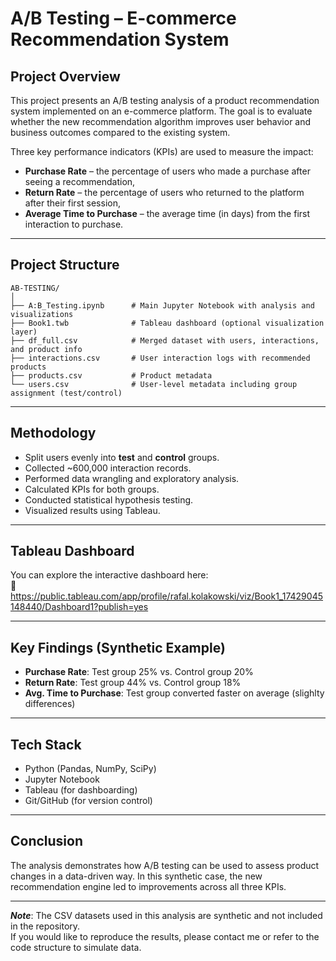 # A/B Testing – E-commerce Recommendation System

## Project Overview

This project presents an A/B testing analysis of a product recommendation system implemented on an e-commerce platform. The goal is to evaluate whether the new recommendation algorithm improves user behavior and business outcomes compared to the existing system.

Three key performance indicators (KPIs) are used to measure the impact:

- **Purchase Rate** – the percentage of users who made a purchase after seeing a recommendation,
- **Return Rate** – the percentage of users who returned to the platform after their first session,
- **Average Time to Purchase** – the average time (in days) from the first interaction to purchase.

---

## Project Structure

    AB-TESTING/
    │
    ├── A:B_Testing.ipynb      # Main Jupyter Notebook with analysis and visualizations
    ├── Book1.twb              # Tableau dashboard (optional visualization layer)
    ├── df_full.csv            # Merged dataset with users, interactions, and product info
    ├── interactions.csv       # User interaction logs with recommended products
    ├── products.csv           # Product metadata
    └── users.csv              # User-level metadata including group assignment (test/control)
    
---

## Methodology

- Split users evenly into **test** and **control** groups.
- Collected ~600,000 interaction records.
- Performed data wrangling and exploratory analysis.
- Calculated KPIs for both groups.
- Conducted statistical hypothesis testing.
- Visualized results using Tableau.

---

## Tableau Dashboard

You can explore the interactive dashboard here:  
🔗 https://public.tableau.com/app/profile/rafal.kolakowski/viz/Book1_17429045148440/Dashboard1?publish=yes

---

## Key Findings (Synthetic Example)

- **Purchase Rate**: Test group 25% vs. Control group 20%
- **Return Rate**: Test group 44% vs. Control group 18%
- **Avg. Time to Purchase**: Test group converted faster on average (slighlty differences)

---

## Tech Stack

- Python (Pandas, NumPy, SciPy)
- Jupyter Notebook
- Tableau (for dashboarding)
- Git/GitHub (for version control)

---

## Conclusion

The analysis demonstrates how A/B testing can be used to assess product changes in a data-driven way. In this synthetic case, the new recommendation engine led to improvements across all three KPIs.

---

***Note***: The CSV datasets used in this analysis are synthetic and not included in the repository.  
If you would like to reproduce the results, please contact me or refer to the code structure to simulate data.
